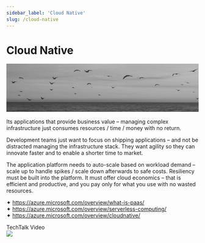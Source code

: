 ```yaml
---
sidebar_label: 'Cloud Native'
slug: /cloud-native
---
```


# Cloud Native

![](images/07-cloudnative.png)

Its applications that provide business value – managing complex infrastructure just consumes resources / time / money with no return. 

Development teams just want to focus on shipping applications – and not be distracted managing the infrastructure stack. They want agility so they can innovate faster and to enable a shorter time to market.

The application platform needs to auto-scale based on workload demand – scale up to handle spikes / scale down afterwards to safe costs. Resiliency must be built into the platform. It must offer cloud economics – that is efficient and productive, and you pay only for what you use with no wasted resources.

&#x2726; <https://azure.microsoft.com/overview/what-is-paas/>  
&#x2726; <https://azure.microsoft.com/overview/serverless-computing/>  
&#x2726; <https://azure.microsoft.com/overview/cloudnative/>  

TechTalk Video  
[![](https://i3.ytimg.com/vi/vx_XnGZCcVY/mqdefault.jpg)](https://youtu.be/vx_XnGZCcVY)
 